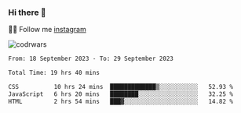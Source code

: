 ### Hi there 👋

👨‍💻 Follow me [instagram](https://instagram.com/an.grsmnko?igshid=ZDdkNTZiNTM=](https://instagram.com/an.grsmnko?igshid=ZDdkNTZiNTM=))

![codrwars](https://www.codewars.com/users/rsschool_c9af20f58c35c696/badges/micro) 

<!--START_SECTION:waka-->

```txt
From: 18 September 2023 - To: 29 September 2023

Total Time: 19 hrs 40 mins

CSS          10 hrs 24 mins  █████████████▒░░░░░░░░░░░   52.93 %
JavaScript   6 hrs 20 mins   ████████░░░░░░░░░░░░░░░░░   32.25 %
HTML         2 hrs 54 mins   ███▓░░░░░░░░░░░░░░░░░░░░░   14.82 %
```

<!--END_SECTION:waka-->
